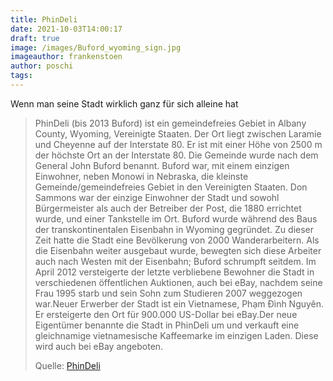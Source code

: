 ```yaml
---
title: PhinDeli
date: 2021-10-03T14:00:17
draft: true
image: /images/Buford_wyoming_sign.jpg
imageauthor: frankenstoen
author: poschi
tags: 
---
```


Wenn man seine Stadt wirklich ganz für sich alleine hat

> PhinDeli (bis 2013 Buford) ist ein gemeindefreies Gebiet in Albany County,
> Wyoming, Vereinigte Staaten. Der Ort liegt zwischen Laramie und Cheyenne auf
> der Interstate 80. Er ist mit einer Höhe von 2500 m der höchste Ort an der
> Interstate 80. Die Gemeinde wurde nach dem General John Buford benannt. Buford
> war, mit einem einzigen Einwohner, neben Monowi in Nebraska, die kleinste
> Gemeinde/gemeindefreies Gebiet in den Vereinigten Staaten. Don Sammons war der
> einzige Einwohner der Stadt und sowohl Bürgermeister als auch der Betreiber
> der Post, die 1880 errichtet wurde, und einer Tankstelle im Ort. Buford wurde
> während des Baus der transkontinentalen Eisenbahn in Wyoming gegründet. Zu
> dieser Zeit hatte die Stadt eine Bevölkerung von 2000 Wanderarbeitern. Als die
> Eisenbahn weiter ausgebaut wurde, bewegten sich diese Arbeiter auch nach
> Westen mit der Eisenbahn; Buford schrumpft seitdem. Im April 2012 versteigerte
> der letzte verbliebene Bewohner die Stadt in verschiedenen öffentlichen
> Auktionen, auch bei eBay, nachdem seine Frau 1995 starb und sein Sohn zum
> Studieren 2007 weggezogen war.Neuer Erwerber der Stadt ist ein Vietnamese,
> Phạm Đình Nguyên. Er ersteigerte den Ort für 900.000 US-Dollar bei eBay.Der
> neue Eigentümer benannte die Stadt in PhinDeli um und verkauft eine
> gleichnamige vietnamesische Kaffeemarke im einzigen Laden. Diese wird auch bei
> eBay angeboten.
>
> Quelle: [PhinDeli](https://de.wikipedia.org/wiki/PhinDeli)
